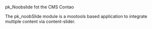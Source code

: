 pk_Noobslide fot the CMS Contao

The pk_noobSlide module is a mootools based application to integrate multiple content via content-slider.
